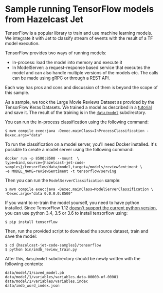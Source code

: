 # Sample running TensorFlow models from Hazelcast Jet

TensorFlow is a popular library to train and use machine learning
models. We integrate it with Jet to classify stream of events with the
result of a TF model execution.

TensorFlow provides two ways of running models:
- In-process: load the model into memory and execute it
- In ModelServer: a request-response based service that executes the
model and can also handle multiple versions of the models etc. The calls
can be made using gRPC or through a REST API.

Each way has pros and cons and discussion of them is beyond the scope of
this sample.

As a sample, we took the Large Movie Reviews Dataset as provided by the
TensorFlow Keras Datasets. We trained a model as described in a
[tutorial](https://www.tensorflow.org/tutorials/keras/basic_text_classification)
and save it. The result of the training is in the
[`data/model`](data/model) subdirectory.

You can run the in-process classification using the following command:

```
$ mvn compile exec:java -Dexec.mainClass=InProcessClassification -Dexec.args="data"
```

To run the classification on a model server, you'll need Docker
installed. It's possible to create a model server using the following
command:
```
docker run -p 8500:8500 --mount  \
type=bind,source={hazelcast-jet-code-samples}/tensorflow/data/model,target=/models/reviewSentiment \
-e MODEL_NAME=reviewSentiment -t tensorflow/serving
```

Then you can run the `ModelServerClassification` sample:

```
$ mvn compile exec:java -Dexec.mainClass=ModelServerClassification \
-Dexec.args="data 0.0.0.0:8500"
```

If you want to re-train the model yourself, you need to have python
installed. Since TensorFlow 1.12 [doesn't support the current python
version](https://github.com/tensorflow/tensorflow/issues/17022), you can
use python 3.4, 3.5 or 3.6 to install tensorflow using:

```
$ pip install tensorflow
```

Then, run the provided script to download the source dataset, train and
save the model:

```
$ cd {hazelcast-jet-code-samples}/tensorflow
$ python bin/imdb_review_train.py
```

After this, `data/model` subdirectory should be newly written with the
following contents:

```
data/model/1/saved_model.pb
data/model/1/variables/variables.data-00000-of-00001
data/model/1/variables/variables.index
data/imdb_word_index.json
```
